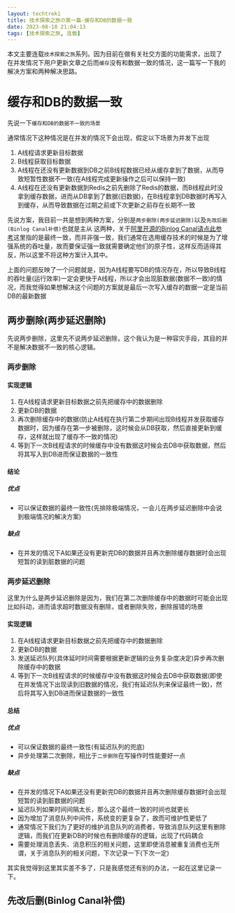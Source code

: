 ```yaml
---
layout: techtrek1
title: 技术探索之旅の第一篇-缓存和DB的数据一致
date: 2023-08-18 21:04:13
tags: [技术探索之旅, 连载]
---
```


本文主要连载`技术探索之旅`系列。因为目前在做有关社交方面的功能需求，出现了在并发情况下用户更新文章之后而`缓存`没有和数据一致的情况，这一篇写一下我的解决方案和两种解决思路。

<!-- more -->

# 缓存和DB的数据一致

先说一下`缓存和DB的数据不一致的场景`

通常情况下这种情况是在并发的情况下会出现，假定以下场景为并发下出现

1. A线程请求更新目标数据
2. B线程获取目标数据
3. A线程在还没有更新数据到DB之前B线程数据已经从缓存拿到了数据，从而导致短暂性数据不一致(在A线程完成更新操作之后可以保持一致)
4. A线程在还没有更新数据到Redis之前先删除了Redis的数据，而B线程此时没拿到缓存数据，进而从DB拿到了数据(旧数据)，在B线程拿到DB数据时再写入到缓存，从而导致数据在过期之前或下次更新之前存在长期不一致

先说方案，我目前一共是想到两种方案，分别是`两步删除(两步延迟删除)`以及`先改后删(Binlog Canal补偿)`也就是主从 这两种，关于[阿里开源的Binlog Canal请点此参考](https://github.com/alibaba/canal)这里指的是最终一致，而并非强一致，我们通常在选用缓存技术的时候是为了增强系统的吞吐量，故而要保证强一致就需要确定他们的原子性，这样反而适得其反，所以这里不将这种方案计入其中。

上面的问题反映了一个问题就是，因为A线程要写DB的情况存在，所以导致B线程的吞吐量(运行效率)一定会更快于A线程，所以才会出现脏数据(数据不一致)的情况，而我觉得如果想解决这个问题的方案就是最后一次写入缓存的数据一定是当前DB的最新数据

## 两步删除(两步延迟删除)

先说两步删除，这里先不说两步延迟删除，这个我认为是一种容灾手段，其目的并不是解决数据不一致的核心逻辑。

### 两步删除

#### 实现逻辑

1. 在A线程请求更新目标数据之前先把缓存中的数据删除
2. 更新DB的数据
3. 再次删除缓存中的数据(防止A线程在执行第二步期间出现B线程并发获取缓存数据时，因为缓存在第一步被删除，这时候会从DB获取，然后直接更新到缓存，这样就出现了缓存不一致的情况)
4. 等到下一次B线程请求的时候缓存中没有数据这时候会去DB中获取数据，然后将其写入到DB进而保证数据的一致性

#### 结论

##### 优点

- 可以保证数据的最终一致性(先排除极端情况，一会儿在两步延迟删除中会说到极端情况的解决方案)

##### 缺点

- 在并发的情况下A如果还没有更新完DB的数据并且再次删除缓存数据时会出现短暂的读到脏数据的问题

### 两步延迟删除

这里为什么是两步延迟删除是因为，我们在第二次删除缓存中的数据时可能会出现比如抖动，进而请求超时数据没有删除，或者删除失败，删除报错的场景

#### 实现逻辑

1. 在A线程请求更新目标数据之前先把缓存中的数据删除
2. 更新DB的数据
3. 发送延迟队列(具体延时时间需要根据更新逻辑的业务复杂度决定)异步再次删除缓存中的数据
4. 等到下一次B线程请求的时候缓存中没有数据这时候会去DB中获取数据(即使在并发情况下出现读到旧数据的情况，我们有延迟队列来保证最终一致)，然后将其写入到DB进而保证数据的一致性

#### 总结

##### 优点

- 可以保证数据的最终一致性(有延迟队列的兜底)
- 异步处理第二次删除，相比于`二步删除`在写操作时性能要好一点

##### 缺点

- 在并发的情况下A如果还没有更新完DB的数据并且再次删除缓存数据时会出现短暂的读到脏数据的问题
- 延迟队列如果时间间隔太长，那么这个最终一致的时间也就更长
- 因为增加了消息队列中间件，系统变的更复杂了，故而可维护性更低了
- 通常情况下我们为了更好的维护消息队列的消费者，导致消息队列这里有删除逻辑，而我们在更新DB的时候也有删除缓存的逻辑，出现了代码耦合
- 需要处理消息丢失、消息积压的相关问题，这里即使消息被重复消费也无所谓，关于消息队列的相关问题，下次记录一下(下次一定)

其实我觉得到这里其实差不多了，只是我感觉还有别的办法，一起在这里记录一下。

## 先改后删(Binlog Canal补偿)